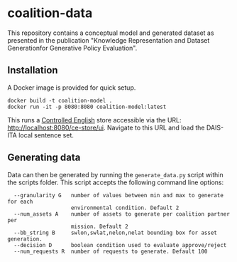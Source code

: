 # coalition-data
This repository contains a conceptual model and generated dataset as presented in the publication "Knowledge Representation and Dataset Generationfor Generative Policy Evaluation".

## Installation 
A Docker image is provided for quick setup.
```
docker build -t coalition-model .
docker run -it -p 8080:8080 coalition-model:latest
```
This runs a [Controlled English](https://github.com/ce-store/ce-store) store accessible via the URL: [http://localhost:8080/ce-store/ui](http://localhost:8080/ce-store/ui). Navigate to this URL and load the DAIS-ITA local sentence set.

## Generating data
Data can then be generated by running the `generate_data.py` script within the scripts folder. This script accepts the following command line options:
```
  --granularity G   number of values between min and max to generate for each
                    environmental condition. Default 2
  --num_assets A    number of assets to generate per coalition partner per
                    mission. Default 2
  --bb_string B     swlon,swlat,nelon,nelat bounding box for asset generation.
  --decision D      boolean condition used to evaluate approve/reject
  --num_requests R  number of requests to generate. Default 100
  ```